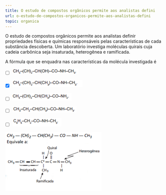 ```yaml
---
title: O estudo de compostos orgânicos permite aos analistas defini
url: o-estudo-de-compostos-organicos-permite-aos-analistas-defini
topic: organica
---
```



O estudo de compostos orgânicos permite aos analistas definir propriedades físicas e químicas responsáveis pelas características de cada substância descoberta. Um laboratório investiga moléculas quirais cuja cadeia carbônica seja insaturada, heterogênea e ramificada.

A fórmula que se enquadra nas características da molécula investigada é



- [ ] ![](1d882d74-8ae8-0147-d777-c89c438d9661.png)
- [x] ![](d86fe289-49ac-a0b9-5c53-032915db7eb0.png)
- [ ] ![](11c914e2-6f75-1e82-6e7c-eb0da865a3e4.png)
- [ ] ![](57037fbc-f139-7776-338c-2fde1edcd77d.png)
- [ ] ![](552f2024-fbd2-2aca-02a0-3f92e55cfae8.png)


![](b37bd23c-ab89-290a-e08b-c873f280dbda.png)
